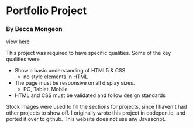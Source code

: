 # Portfolio Project

### By Becca Mongeon
[view here](https://rmongeon.github.io/portfolio/)

This project was required to have specific qualities. Some of the key qualities were
* Show a basic understanding of HTML5 & CSS
  * no style elements in HTML
* The page must be responsive on all display sizes. 
  * PC, Tablet, Mobile
* HTML and CSS must be validated and follow design standards

Stock images were used to fill the sections for projects, since I haven't had other projects to show off. I originally wrote this project in codepen.io, and ported it over to github. 
This website does not use any Javascript.
